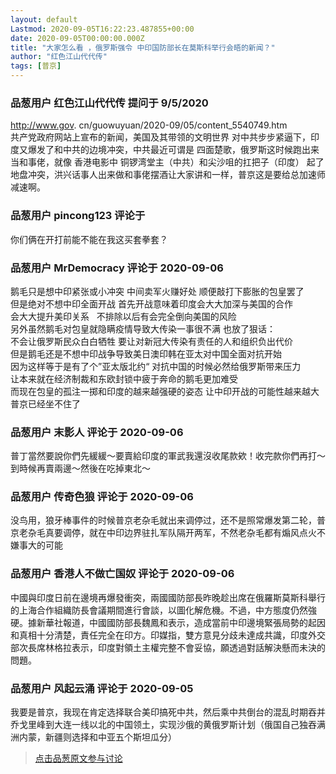 ```yaml
---
layout: default
Lastmod: 2020-09-05T16:22:23.487855+00:00
date: 2020-09-05T00:00:00.000Z
title: "大家怎么看 ，俄罗斯强令 中印国防部长在莫斯科举行会晤的新闻？"
author: "红色江山代代传"
tags: [普京]
---
```



### 品葱用户 **红色江山代代传** 提问于 9/5/2020
    
http://www.gov. cn/guowuyuan/2020-09/05/content\_5540749.htm   
共产党政府网站上宣布的新闻，美国及其带领的文明世界 对中共步步紧逼下，印度又爆发了和中共的边境冲突，中共最近可谓是 四面楚歌，俄罗斯这时候跑出来当和事佬，就像 香港电影中 铜锣湾堂主（中共）和尖沙咀的扛把子（印度） 起了地盘冲突，洪兴话事人出来做和事佬摆酒让大家讲和一样，普京这是要给总加速师减速啊。
    
                

### 品葱用户 **pincong123** 评论于 
        
你们俩在开打前能不能在我这买套拳套？
        
                

### 品葱用户 **MrDemocracy** 评论于 2020-09-06
        
鹅毛只是想中印紧张或小冲突 中间卖军火赚好处 顺便敲打下膨胀的包皇罢了   
但是绝对不想中印全面开战 首先开战意味着印度会大大加深与美国的合作  
会大大提升美印关系   不排除以后有会完全倒向美国的风险  
另外虽然鹅毛对包皇就隐瞒疫情导致大传染一事很不满 也放了狠话：  
不会让俄罗斯民众白白牺牲 要让对新冠大传染有责任的人和组织负出代价  
但是鹅毛还是不想中印战争导致美日澳印韩在亚太对中国全面对抗开始   
因为这样等于是有了个”亚太版北约“ 对抗中国的时候必然给俄罗斯带来压力  
让本来就在经济制裁和东欧封锁中疲于奔命的鹅毛更加难受  
而现在包皇的孤注一掷和印度的越来越强硬的姿态 让中印开战的可能性越来越大  
普京已经坐不住了
        
                

### 品葱用户 **末影人** 评论于 2020-09-06
        
普丁當然要說你們先緩緩～要賣給印度的軍武我還沒收尾款欸！收完款你們再打～到時候再賣兩邊～然後在吃掉東北～
        
                

### 品葱用户 **传奇色狼** 评论于 2020-09-06
        
没鸟用，狼牙棒事件的时候普京老杂毛就出来调停过，还不是照常爆发第二轮，普京老杂毛真要调停，就在中印边界驻扎军队隔开两军，不然老杂毛都有煽风点火不嫌事大的可能
        
                

### 品葱用户 **香港人不做亡国奴** 评论于 2020-09-06
        
中國與印度日前在邊境再爆發衝突，兩國國防部長昨晚趁出席在俄羅斯莫斯科舉行的上海合作組織防長會議期間進行會談，以圖化解危機。不過，中方態度仍然強硬。據新華社報道，中國國防部長魏鳳和表示，造成當前中印邊境緊張局勢的起因和真相十分清楚，責任完全在印方。印媒指，雙方意見分歧未達成共識，印度外交部次長席林格拉表示，印度對領土主權完整不會妥協，願透過對話解決懸而未決的問題。
        
                

### 品葱用户 **风起云涌** 评论于 2020-09-05
        
我要是普京，我现在肯定选择联合美印搞死中共，然后乘中共倒台的混乱时期吞并乔戈里峰到大连一线以北的中国领土，实现沙俄的黄俄罗斯计划（俄国自己独吞满洲内蒙，新疆则选择和中亚五个斯坦瓜分）
        
                





> [点击品葱原文参与讨论](https://pincong.rocks/question/30627)

